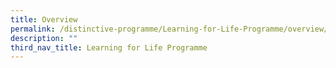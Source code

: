 ```yaml
---
title: Overview
permalink: /distinctive-programme/Learning-for-Life-Programme/overview/
description: ""
third_nav_title: Learning for Life Programme
---
```

